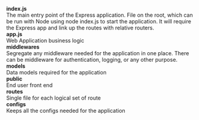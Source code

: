 **index.js**<br />
 The main entry point of the Express application. File on the root, which can be run with Node using node index.js to start the application. It will require the Express app and link up the routes with relative routers.<br />
**app.js**<br />
 Web Application business logic<br />
**middlewares**<br />
 Segregate any middleware needed for the application in one place. There can be middleware for authentication, logging, or any other purpose.<br />
**models**<br />
 Data models required for the application <br />
**public**<br />
 End user front end <br />
**routes**<br />
 Single file for each logical set of route <br />
**configs**<br />
 Keeps all the configs needed for the application